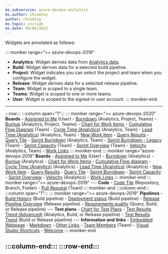 ```yaml
---
ms.subservice: azure-devops-analytics
ms.author: chcomley
author: chcomley
ms.topic: include
ms.date: 04/04/2022
---
```


Widgets are annotated as follows: 

::: moniker range=">= azure-devops-2019"
- **Analytics**: Widget derives data from [Analytics data](../powerbi/what-is-analytics.md).
- **Build**: Widget derives data for a selected build pipeline.
- **Project**: Widget indicates you can select the project and team when you configure the widget.
- **Release**: Widget derives data for a selected release pipeline.
- **Team**: Widget is scoped to a single team.
- **Teams**: Widget is scoped to one or more teams.
- **User**: Widget is scoped to the signed-in user account.
::: moniker-end

---
:::row:::
   :::column span="1":::
      ::: moniker range=">= azure-devops-2020"
      **Boards**
      - [Assigned to Me](../dashboards/widget-catalog.md#assigned-to-me-widget) (User)
      - [Burndown](../dashboards/widget-catalog.md#burndown-analytics-widget) (Analytics, Project, Teams)
      - [Burnup](../dashboards/widget-catalog.md#burnup-analytics-widget) (Analytics, Project, Teams)
      - [Chart for Work Items](../dashboards/widget-catalog.md#chart-wit-widget)
      - [Cumulative Flow Diagram](../dashboards/widget-catalog.md#cfd-widget) (Team)
      - [Cycle Time (Analytics)](../dashboards/widget-catalog.md#cycle-time-widget) (Analytics, Team)
      - [Lead Time (Analytics)](../dashboards/widget-catalog.md#lead-time-widget) (Analytics, Team)
      - [New Work Item](../dashboards/widget-catalog.md#new-work-item-widget)
      - [Query Results](../dashboards/widget-catalog.md#query-results-widget)
      - [Query Tile](../dashboards/widget-catalog.md#query-tile-widget)
      - [Sprint Burndown](../dashboards/widget-catalog.md#sprint-burndown-analytics-widget) (Analytics, Team)
      - [Sprint Burndown - Legacy](../dashboards/widget-catalog.md#sprint-burndown-widget) (Team)
      - [Sprint Capacity](../dashboards/widget-catalog.md#sprint-capacity-widget) (Team)
      - [Sprint Overview](../dashboards/widget-catalog.md#sprint-overview-widget) (Team)
      - [Velocity](../dashboards/widget-catalog.md#velocity-widget) (Analytics, Team)
      - [Work Links](../dashboards/widget-catalog.md#work-links-widget)
      ::: moniker-end
      ::: moniker range="azure-devops-2019"
      **Boards**
      - [Assigned to Me](../dashboards/widget-catalog.md#assigned-to-me-widget) (User)
      - [Burndown](../dashboards/widget-catalog.md#burndown-analytics-widget) (Analytics)
      - [Burnup](../dashboards/widget-catalog.md#burnup-analytics-widget) (Analytics)
      - [Chart for Work Items](../dashboards/widget-catalog.md#chart-wit-widget)
      - [Cumulative Flow diagram](../dashboards/widget-catalog.md#cfd-widget)
      - [Cycle Time (Analytics)](../dashboards/widget-catalog.md#cycle-time-widget) (Analytics)
      - [Lead Time (Analytics)](../dashboards/widget-catalog.md#lead-time-widget) (Analytics)
      - [New Work Item](../dashboards/widget-catalog.md#new-work-item-widget)
      - [Query Results](../dashboards/widget-catalog.md#query-results-widget)
      - [Query Tile](../dashboards/widget-catalog.md#query-tile-widget)
      - [Sprint Burndown](../dashboards/widget-catalog.md#sprint-burndown-widget)
      - [Sprint Capacity](../dashboards/widget-catalog.md#sprint-capacity-widget)
      - [Sprint Overview](../dashboards/widget-catalog.md#sprint-overview-widget)
      - [Velocity](../dashboards/widget-catalog.md#velocity-widget) (Analytics)
      - [Work Links](../dashboards/widget-catalog.md#work-links-widget)
      ::: moniker-end
      ::: moniker range=">= azure-devops-2019"
      ---
      **Code**
      - [Code Tile](../dashboards/widget-catalog.md#code-tile-widget) (Repository, Branch, Folder)
      - [Pull Request](../dashboards/widget-catalog.md#pull-request-widget) (Team)
      ::: moniker-end
   :::column-end:::
   :::column span="1":::
      ::: moniker range=">= azure-devops-2019"
      **Pipelines**
      - [Build History](../dashboards/widget-catalog.md#build-history-widget) (Build pipeline)
      - [Deployment status](../dashboards/widget-catalog.md#deployment-status-widget) (Build pipeline)
      - [Release Pipeline Overview](../dashboards/widget-catalog.md#release-definition-widget) (Release pipeline)
      - [Requirements quality](../dashboards/widget-catalog.md#requirements-quality-widget) (Query, Build, or Release pipeline)
      ---
      **Test plans**
      - [Chart for Test Plans](../dashboards/widget-catalog.md#chart-test-plan-widget)
      - [Test Results Trend (Advanced)](../dashboards/widget-catalog.md#test-trend-results-advanced) (Analytics, Build, or Release pipeline)
      - [Test Results Trend](../dashboards/widget-catalog.md#test-trend-results) (Build or Release pipeline)
      ---
      **Information and links**
      - [Embedded Webpage](../dashboards/widget-catalog.md#embedded-webpage-widget)
      - [Markdown](../dashboards/widget-catalog.md#markdown-widget)
      - [Other Links](../dashboards/widget-catalog.md#other-links-widget)
      - [Team Members](../dashboards/widget-catalog.md#team-members-widget) (Team)
      - [Visual Studio Shortcuts](../dashboards/widget-catalog.md#visual-studio-widget)
      - [Welcome](../dashboards/widget-catalog.md#how-to-widget)
      ::: moniker-end
      
   :::column-end:::
:::row-end:::
---
